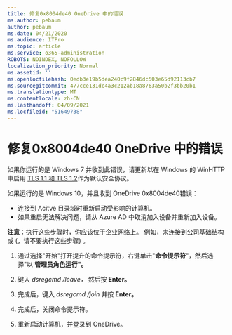 ```yaml
---
title: 修复0x8004de40 OneDrive 中的错误
ms.author: pebaum
author: pebaum
ms.date: 04/21/2020
ms.audience: ITPro
ms.topic: article
ms.service: o365-administration
ROBOTS: NOINDEX, NOFOLLOW
localization_priority: Normal
ms.assetid: ''
ms.openlocfilehash: 0edb3e19b5dea240c9f2846dc503e65d92113cb7
ms.sourcegitcommit: 477cce131dc4a3c212ab18a8763a50b2f3bb20b1
ms.translationtype: MT
ms.contentlocale: zh-CN
ms.lasthandoff: 04/09/2021
ms.locfileid: "51649738"
---
```

# <a name="fix-0x8004de40-error-in-onedrive"></a>修复0x8004de40 OneDrive 中的错误

如果你运行的是 Windows 7 并收到此错误，请更新以在 Windows 的 WinHTTP 中启用 [TLS 1.1 和 TLS 1.2](https://support.microsoft.com/topic/update-to-enable-tls-1-1-and-tls-1-2-as-default-secure-protocols-in-winhttp-in-windows-c4bd73d2-31d7-761e-0178-11268bb10392)作为默认安全协议。

如果运行的是 Windows 10，并且收到 OneDrive 0x8004de40错误：

- 连接到 Acitve 目录域时重新启动受影响的计算机。
- 如果重启无法解决问题，请从 Azure AD 中取消加入设备并重新加入设备。 

**注意**：执行这些步骤时，你应该位于企业网络上。 例如，未连接到公司基础结构或 (，请不要执行这些步骤) 。 

1. 通过选择"开始"打开提升的命令提示符，右键单击"**命令提示符**"，然后选择"以 **管理员角色运行"。**

1. 键入 *dsregcmd /leave，* 然后按 **Enter。**

1. 完成后，键入 *dsregcmd /join* 并按 **Enter。**

1. 完成后，关闭命令提示符。

1. 重新启动计算机，并登录到 OneDrive。